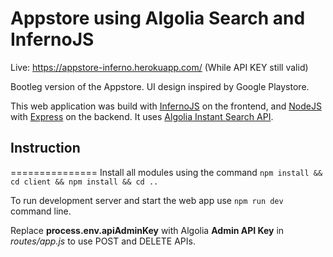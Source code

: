 # Appstore using Algolia Search and InfernoJS

Live: https://appstore-inferno.herokuapp.com/ (While API KEY still valid)

Bootleg version of the Appstore. UI design inspired by Google Playstore.

This web application was build with [InfernoJS](https://infernojs.org/) on the frontend, and [NodeJS](https://nodejs.org/en/) with [Express](https://nodejs.org/en/) on the backend. It uses [Algolia Instant Search API](https://www.algolia.com/).

## Instruction
===============
Install all modules using the command `npm install && cd client && npm install && cd ..`

To run development server and start the web app use `npm run dev` command line.

Replace **process.env.apiAdminKey** with Algolia **Admin API Key** in *routes/app.js* to use POST and DELETE APIs.